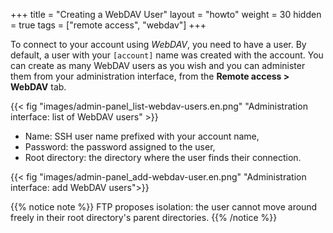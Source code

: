 +++
title = "Creating a WebDAV User"
layout = "howto"
weight = 30
hidden = true
tags = ["remote access", "webdav"]
+++

To connect to your account using *WebDAV*, you need to have a user. By default, a user with your `[account]` name was created with the account. You can create as many WebDAV users as you wish and you can administer them from your administration interface, from the **Remote access > WebDAV** tab.

{{< fig "images/admin-panel_list-webdav-users.en.png" "Administration interface: list of WebDAV users" >}}

- Name: SSH user name prefixed with your account name,
- Password: the password assigned to the user,
- Root directory: the directory where the user finds their connection.

{{< fig "images/admin-panel_add-webdav-user.en.png" "Administration interface: add WebDAV users">}}

{{% notice note %}}
FTP proposes isolation: the user cannot move around freely in their root directory's parent directories.
{{% /notice %}}
